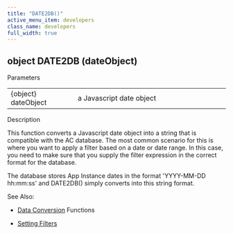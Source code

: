 ```yaml
---
title: "DATE2DB()"
active_menu_item: developers
class_name: developers
full_width: true
---
```



## object DATE2DB (dateObject)

Parameters

<table>
<tr>
<td width="169">
{object} dateObject

</td>
<td width="11">
</td>
<td width="700">
a Javascript date object

</td>
</tr>
</table>

Description

This function converts a Javascript date object into a string that is compatible with the AC database. The most common scenario for this is where you want to apply a filter based on a date or date range. In this case, you need to make sure that you supply the filter expression in the correct format for the database.

The database stores App Instance dates in the format 'YYYY-MM-DD hh:mm:ss' and DATE2DB() simply converts into this string format.

See Also:

 - [Data Conversion](index.htm) Functions

 - [Setting Filters](../data-view-functions/modifying-data-widgets-with-scripts/filters.htm)


